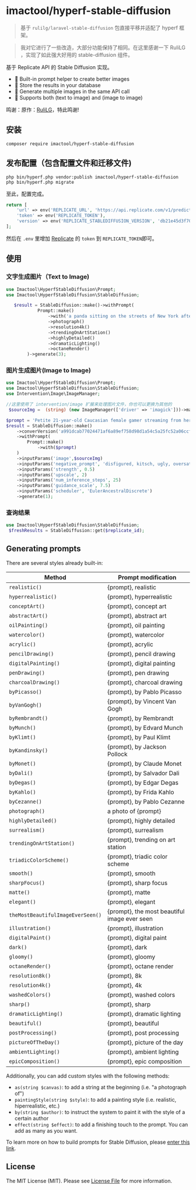 # imactool/hyperf-stable-diffusion

> 基于 `rulilg/laravel-stable-diffusion` 包直接平移并适配了 hyperf 框架。

> 我对它进行了一些改造，大部分功能保持了相同。在这里感谢一下 RuliLG ，实现了如此强大好用的 stable-diffusion 组件。

基于 Replicate API 的 Stable Diffusion 实现。
- 🎨 Built-in prompt helper to create better images
- 🚀 Store the results in your database
- 🎇 Generate multiple images in the same API call
- 💯 Supports both (text to image) and (image to image)


鸣谢：原作：[RuliLG](https://github.com/RuliLG)，特此鸣谢!

## 安装

```
composer require imactool/hyperf-stable-diffusion

```

## 发布配置（包含配置文件和迁移文件)

```
php bin/hyperf.php vendor:publish imactool/hyperf-stable-diffusion
php bin/hyperf.php migrate
```
至此，配置完成。

```php
return [
    'url' => env('REPLICATE_URL', 'https://api.replicate.com/v1/predictions'),
    'token' => env('REPLICATE_TOKEN'),
    'version' => env('REPLICATE_STABLEDIFFUSION_VERSION', 'db21e45d3f7023abc2a46ee38a23973f6dce16bb082a930b0c49861f96d1e5bf'),
];

```

然后在 `.env` 里增加 [Replicate](https://replicate.com/) 的 `token` 到 `REPLICATE_TOKEN`即可。

## 使用

### 文字生成图片（Text to Image)
```php
use Imactool\HyperfStableDiffusion\Prompt;
use Imactool\HyperfStableDiffusion\StableDiffusion;

   $result = StableDiffusion::make()->withPrompt(
            Prompt::make()
                ->with('a panda sitting on the streets of New York after a long day of walking')
                ->photograph()
                ->resolution4k()
                ->trendingOnArtStation()
                ->highlyDetailed()
                ->dramaticLighting()
                ->octaneRender()
        )->generate(3);
```

### 图片生成图片(Image to Image)
```php
use Imactool\HyperfStableDiffusion\Prompt;
use Imactool\HyperfStableDiffusion\StableDiffusion;
use Intervention\Image\ImageManager;

//这里使用了 intervention/image 扩展来处理图片文件，你也可以更换为其他的
 $sourceImg =  (string) (new ImageManager(['driver' => 'imagick']))->make('path/image/source.png')->encode('data-url');

$prompt = 'Petite 21-year-old Caucasian female gamer streaming from her bedroom with pastel pink pigtails and gaming gear. Dynamic and engaging image inspired by colorful LED lights and the energy of Twitch culture, in 1920x1080 resolution.';
$result = StableDiffusion::make()
    ->converVersion('a991dcab77024471af6a89ef758d98d1a54c5a25fc52a06ccfd7754b7ad04b35')
    ->withPrompt(
        Prompt::make()
            ->with($prompt)
    )
    ->inputParams('image',$sourceImg)
    ->inputParams('negative_prompt', 'disfigured, kitsch, ugly, oversaturated, greain, low-res, Deformed, blurry, bad anatomy, disfigured, poorly drawn face, mutation, mutated, extra limb, ugly, poorly drawn hands, missing limb, blurry, floating limbs, disconnected limbs, malformed hands, blur, out of focus, long neck, long body, ugly, disgusting, poorly drawn, childish, mutilated, mangled, old, surreal, calligraphy, sign, writing, watermark, text, body out of frame, extra legs, extra arms, extra feet, out of frame, poorly drawn feet, cross-eye, blurry, bad anatomy')
    ->inputParams('strength', 0.5)
    ->inputParams('upscale', 2)
    ->inputParams('num_inference_steps', 25)
    ->inputParams('guidance_scale', 7.5)
    ->inputParams('scheduler', 'EulerAncestralDiscrete')
    ->generate(1);
```


### 查询结果

```php
use Imactool\HyperfStableDiffusion\StableDiffusion;
 $freshResults = StableDiffusion::get($replicate_id);

```


## Generating prompts

There are several styles already built-in:

Method | Prompt modification
---- | ----
`realistic()` | {prompt}, realistic
`hyperrealistic()` | {prompt}, hyperrealistic
`conceptArt()` | {prompt}, concept art
`abstractArt()` | {prompt}, abstract art
`oilPainting()` | {prompt}, oil painting
`watercolor()` | {prompt}, watercolor
`acrylic()` | {prompt}, acrylic
`pencilDrawing()` | {prompt}, pencil drawing
`digitalPainting()` | {prompt}, digital painting
`penDrawing()` | {prompt}, pen drawing
`charcoalDrawing()` | {prompt}, charcoal drawing
`byPicasso()` | {prompt}, by Pablo Picasso
`byVanGogh()` | {prompt}, by Vincent Van Gogh
`byRembrandt()` | {prompt}, by Rembrandt
`byMunch()` | {prompt}, by Edvard Munch
`byKlimt()` | {prompt}, by Paul Klimt
`byKandinsky()` | {prompt}, by Jackson Pollock
`byMonet()` | {prompt}, by Claude Monet
`byDali()` | {prompt}, by Salvador Dali
`byDegas()` | {prompt}, by Edgar Degas
`byKahlo()` | {prompt}, by Frida Kahlo
`byCezanne()` | {prompt}, by Pablo Cezanne
`photograph()` | a photo of {prompt}
`highlyDetailed()` | {prompt}, highly detailed
`surrealism()` | {prompt}, surrealism
`trendingOnArtStation()` | {prompt}, trending on art station
`triadicColorScheme()` | {prompt}, triadic color scheme
`smooth()` | {prompt}, smooth
`sharpFocus()` | {prompt}, sharp focus
`matte()` | {prompt}, matte
`elegant()` | {prompt}, elegant
`theMostBeautifulImageEverSeen()` | {prompt}, the most beautiful image ever seen
`illustration()` | {prompt}, illustration
`digitalPaint()` | {prompt}, digital paint
`dark()` | {prompt}, dark
`gloomy()` | {prompt}, gloomy
`octaneRender()` | {prompt}, octane render
`resolution8k()` | {prompt}, 8k
`resolution4k()` | {prompt}, 4k
`washedColors()` | {prompt}, washed colors
`sharp()` | {prompt}, sharp
`dramaticLighting()` | {prompt}, dramatic lighting
`beautiful()` | {prompt}, beautiful
`postProcessing()` | {prompt}, post processing
`pictureOfTheDay()` | {prompt}, picture of the day
`ambientLighting()` | {prompt}, ambient lighting
`epicComposition()` | {prompt}, epic composition

Additionally, you can add custom styles with the following methods:

- `as(string $canvas)`: to add a string at the beginning (i.e. "a photograph of")
- `paintingStyle(string $style)`: to add a painting style (i.e. realistic, hiperrealistic, etc.)
- `by(string $author)`: to instruct the system to paint it with the style of a certain author
- `effect(string $effect)`: to add a finishing touch to the prompt. You can add as many as you want.

To learn more on how to build prompts for Stable Diffusion, please [enter this link](https://beta.dreamstudio.ai/prompt-guide).


## License

The MIT License (MIT). Please see [License File](LICENSE.md) for more information.